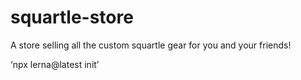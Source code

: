 # squartle-store
A store selling all the custom squartle gear for you and your friends!

‘npx lerna@latest init’ 